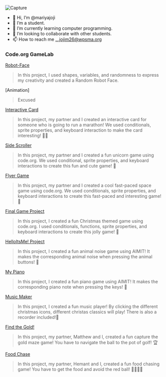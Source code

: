 ![Capture](https://github.com/mariyajoji/mariyajoji/assets/146843830/a371c9e1-193d-4742-bf5d-f06ba4b40b0a)

- 👋 Hi, I’m @mariyajoji
- 👀 I’m a student.
- 🌱 I’m currently learning computer programming. 
- 💞️ I’m looking to collaborate with other students.
- 📫 How to reach me ...jojim26@wpsma.org

### Code.org GameLab 

[Robot-Face](https://mariyajoji.github.io/Robot-Face/)
>In this project, I used shapes, variables, and randomness to express my creativity and created a Random Robot Face.

[Animation]
>Excused

[Interactive Card](https://studio.code.org/projects/gamelab/3-Zz-5IipWn8F3g0QEs1UWCXgaqDxf1xXwwYo846HYQ/)
>In this project, my partner and I created an interactive card for someone who is going to run a marathon! We used conditionals, sprite properties, and keyboard interaction to make the card interesting! 🏃‍♂️

[Side Scroller](https://studio.code.org/projects/gamelab/AX_RYeTWfZvK_srDEFhY6UFnO8Ha5jvWae1XYMq4elE)
>In this project, my partner and I created a fun unicorn game using code.org. We used conditional, sprite properties, and keyboard interactions to create this fun and cute game! 💟

[Flyer Game](https://studio.code.org/projects/gamelab/xgF-kIbRko6TKXyLD9ihVOXpOLjZZyhZbZeaoIpD3Po/view)
>In this project, my partner and I created a cool fast-paced space game using code.org. We used conditionals, sprite properties, and keyboard interactions to create this fast-paced and interesting game! 👾

[Final Game Project](https://studio.code.org/projects/gamelab/A1GAK88LKrrDPe_yhuWdHRwh8dTq9GCN7JIc04vQfhI)
>In this project, I created a fun Christmas themed game using code.org. I used conditionals, functions, sprite properties, and keyboard interactions to create this jolly game! 🦌

[HelloItsMe! Project](https://gallery.appinventor.mit.edu/?galleryid=3b09ea79-7666-4ac3-8afa-98dc76ba947d)
>In this project, I created a fun animal noise game using AIMIT! It makes the corresponding animal noise when pressing the animal buttons! 🦁

[My Piano](https://gallery.appinventor.mit.edu/?galleryid=08e818f5-ff87-45dd-9611-a658fdd64c62)
>In this project, I created a fun piano game using AIMIT! It makes the corresponding piano note when pressing the keys! 🎵

[Music Maker](https://gallery.appinventor.mit.edu/?galleryid=4f4e2f34-cfa0-479d-afde-97376dc01d0a)
>In this project, I created a fun music player! By clicking the different christmas icons, different christas classics will play! There is also a recorder included!🎄

[Find the Gold!](https://gallery.appinventor.mit.edu/?galleryid=1ec05cef-f3d1-4b25-b7d8-7dc8ee8cb318)
>In this project, my partner, Matthew and I, created a fun capture the gold maze game! You have to navigate the ball to the pot of golf! 🏆

[Food Chase](https://gallery.appinventor.mit.edu/?galleryid=7b66eb83-eda4-4202-b272-73c009f15817)
>In this project, my partner, Hemant and I, created a fun food chasing game! You have to get the food and avoid the red ball! 🍌🍅🥑🥦
